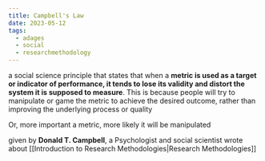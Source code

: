 ```yaml
---
title: Campbell's Law
date: 2023-05-12
tags:
  - adages
  - social
  - researchmethodology
---
```

  a social science principle that states that when a **metric is used as a target or indicator of performance, it tends to lose its validity and distort the system it is supposed to measure**. This is because people will try to manipulate or game the metric to achieve the desired outcome, rather than improving the underlying process or quality

Or, more important a metric, more likely it will be manipulated

given by **Donald T. Campbell**, a Psychologist and social scientist
wrote about [[Introduction to Research Methodologies|Research Methodologies]]
